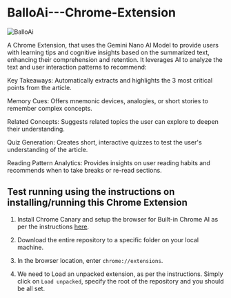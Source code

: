 # BalloAi---Chrome-Extension

![BalloAi ](https://github.com/user-attachments/assets/f27c5a38-1075-4b37-b260-2a54d55bbc23)

A Chrome Extension, that uses the Gemini Nano AI Model to provide users with learning tips and cognitive insights based on the summarized text, enhancing their comprehension and retention. It leverages AI to analyze the text and user interaction patterns to recommend:

Key Takeaways: Automatically extracts and highlights the 3 most critical points from the article.

Memory Cues: Offers mnemonic devices, analogies, or short stories to remember complex concepts.

Related Concepts: Suggests related topics the user can explore to deepen their understanding.

Quiz Generation: Creates short, interactive quizzes to test the user's understanding of the article.

Reading Pattern Analytics: Provides insights on user reading habits and recommends when to take breaks or re-read sections.


## Test running using the instructions on installing/running this Chrome Extension

1. Install Chrome Canary and setup the browser for Built-in Chrome AI as per the instructions [here](https://medium.com/google-cloud/get-started-with-chrome-built-in-ai-access-gemini-nano-model-locally-11bacf235514).

2. Download the entire repository to a specific folder on your local machine.

3. In the browser location, enter `chrome://extensions`.

4. We need to Load an unpacked extension, as per the instructions. Simply click on `Load unpacked`, specify the root of the repository and you should be all set.
